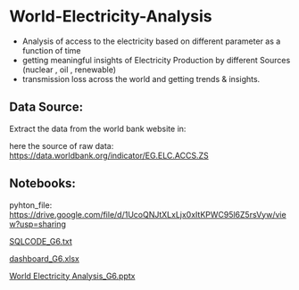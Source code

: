 # World-Electricity-Analysis
* Analysis of access to the electricity  based on different parameter as a function of time 
* getting meaningful insights of Electricity Production by different Sources (nuclear , oil , renewable) 
* transmission loss across the world and getting trends &amp; insights.

## Data Source:
Extract the data from the world bank website in:

here the source of raw data: https://data.worldbank.org/indicator/EG.ELC.ACCS.ZS


## Notebooks:

pyhton_file: https://drive.google.com/file/d/1UcoQNJtXLxLjx0xItKPWC95l6Z5rsVyw/view?usp=sharing

[SQLCODE_G6.txt](https://github.com/amitrr2po/World-Electricity-Analysis/files/9893182/SQLCODE_G6.txt)

[dashboard_G6.xlsx](https://github.com/amitrr2po/World-Electricity-Analysis/files/9893176/dashboard_G6.xlsx)

[World Electricity Analysis_G6.pptx](https://github.com/amitrr2po/World-Electricity-Analysis/files/9893177/World.Electricity.Analysis_G6.pptx)
